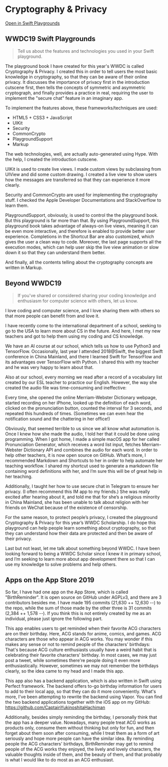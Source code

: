 # Cryptography & Privacy
[Open in Swift Playgrounds](https://developer.apple.com/ul/sp0?url=https://captainyukinoshitahachiman.github.io/Cryptography-and-Privacy/feed.json)
## WWDC19 Swift Playgrounds 
> Tell us about the features and technologies you used in your Swift playground.

The playground book I have created for this year's WWDC is called Cryptography & Privacy. I created this in order to tell users the most basic knowledge in cryptography, so that they can be aware of their online privacy. It discusses the importance of privacy first in the introduction cutscene first, then tells the concepts of symmetric and asymmetric cryptograph, and finally provides a practice in real, requiring the user to implement the "secure chat" feature in an imaginary app.

To implement the features above, these frameworks/techniques are used:

- HTML5 + CSS3 + JavaScript
- UIKit
- Security
- CommonCrypto
- PlaygroundSupport
- Markup

The web technologies, well, are actually auto-generated using Hype. With the help, I created the introduction cutscene.

UIKit is used to create live views. I made custom views by subclassing from UIView and did some custom drawing. I created a live view to show users how the messages are transferred so that they can experience it more clearly.

Security and CommonCrypto are used for implementing the cryptography stuff. I checked the Apple Developer Documentations and StackOverflow to learn them.

PlaygroundSupport, obviously, is used to control the the playground book. But this playground is far more than that. By using PlaygroundSupport, this playground book takes advantage of always-on live views, meaning it can be even more interactive, and therefore is enabled to provide better user experience. Completions in the Shortcut Bar are also customized, which gives the user a clean way to code. Moreover, the last page supports all the execution modes, which can help user skip the live view animation or slow down it so that they can understand them better.

And finally, all the contents telling about the cryptography concepts are written in Markup.

## Beyond WWDC19

> If you've shared or considered sharing your coding knowledge and enthusiasm for computer science with others, let us know.

I love coding and computer science, and I love sharing them with others so that more people can benefit from and love it.

I have recently come to the international department of a school, seeking to go to the USA to learn more about CS in the future. And here, I met my new teachers and got to help them using my coding and CS knowledge.

We have an AI course at our school, which tells us how to use Python3 and TensorFlow. Occasionally, last year I attended 2018@Swift, the biggest Swift conference in China Mainland, and there I learned Swift for TensorFlow and its advantages over TensorFlow with Python. I shared this with my teacher and he was very happy to learn about that.

Also at our school, every morning we read after a record of a vocabulary list created by our ESL teacher to practice our English. However, the way she created the audio file was time-consuming and ineffective:

Every time, she opened the online Merriam-Webster Dictionary webpage, started recording on her iPhone, looked up the definition of each word, clicked on the pronunciation button, counted the interval for 3 seconds, and repeated this hundreds of times. (Sometimes we can even hear the notification sound and the chattering in her office!)

Obviously, that seemed terrible to us since we all know what automation is. Once I knew how she made the audio, I told her that it could be done using programming. When I got home, I made a simple macOS app for her called Pronunciation Generator, which receives a word list input, fetches Merriam-Webster Dictionary API and combines the audio for each word. In order to help other teachers, it is now open source on GitHub. What’s more, I recommended Markdown and Shortcuts to her in order to help automate her teaching workflow. I shared my shortcut used to generate a markdown file containing word definitions with her, and I’m sure this will be of great help in her teaching.

Additionally, I taught her how to use secure chat in Telegram to ensure her privacy. (I often recommend this IM app to my friends.) She was really excited after hearing about it, and told me that for she’s a religious minority in China Mainland, she has been unable to talk about religion with her friends on WeChat because of the existence of censorship.

For the same reason, to protect people’s privacy, I created the playground Cryptography & Privacy for this year’s WWDC Scholarship. I do hope this playground can help people learn something about cryptography, so that they can understand how their data are protected and then be aware of their privacy.

Last but not least, let me talk about something beyond WWDC. I have been looking forward to being a WWDC Scholar since I knew it in primary school, and I’m seeking to learn more about app development there so that I can use my knowledge to solve problems and help others.

## Apps on the App Store 2019
So far, I have had one app on the App Store, which is called "BirthReminder". It is open source on GitHub under AGPLv3, and there are 3 contributors besides me. I have made 195 commits (21,630 ++ 12,630 --) to the repo, while the sum of those made by the other three is 31 commits (2,384 ++ 1,578 --). If you think this is not entirely created by me as an individual, please just ignore the following part.

This app enables users to get reminded when their favorite ACG characters are on their birthday. Here, ACG stands for anime, comics, and games. ACG characters are those who appear in ACG works. You may wonder if this makes any sense or not to remind people of the characters' birthdays: That's because ACG culture enthusiasts usually have a weird habit that is celebrating their favorite characters' birthday. In most cases, we may just post a tweet, while sometimes there're people doing it even more enthusiastically. However, sometimes we may not remember the birthdays clearly, so the idea came to my head and I made this app.

This app also has a backend application, which is also written in Swift using Perfect framework. The backend offers to-go birthday information for users to add to their local app, so that they can do it more conveniently. What's more, I've been attempting to rewrite the backend using Vapor. You can find the two backend applications together with the iOS app on my GitHub: https://github.com/CaptainYukinoshitaHachiman

Additionally, besides simply reminding the birthday, I personally think that the app has a deeper value. Nowadays, many people treat ACG works as products only, consume them without thinking but only for fun, and then forget about them soon after consuming, while I treat them as a form of art seriously and hope more people can have the similar idea. By reminding people the ACG characters' birthdays, BirthReminder may get to remind people of the ACG works they enjoyed, the lively and lovely characters, the valuable thoughts inside of them, and the beauty of them, and that probably is what I would like to do most as an ACG enthusiast.
